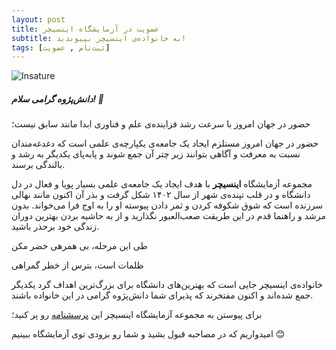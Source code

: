 ```yaml
---
layout: post
title: عضویت در آزمایشگاه اینسیچر
subtitle: به خانواده‌ی اینسیچر بپیوندید! 
tags: [ثبت‌نام , عضویت]
---
```


![Insature](https://iili.io/dZp80KJ.jpg)

##### دانش‌‌پژوه گرامی سلام! 👋


حضور در جهان امروز با سرعت رشد فزاینده‌ی علم و فناوری ابدا مانند سابق نیست؛

 حضور در جهان امروز مستلزم ایجاد یک جامعه‌ی یکپارچه‌ی علمی است که دغدغه‌مندان نسبت به معرفت و آگاهی بتوانند زیر چتر آن جمع شوند و پابه‌پای یکدیگر به رشد و بالندگی برسند.

مجموعه آزمایشگاه **اینسیچر** با هدف ایجاد یک جامعه‌ی علمی بسیار پویا و فعال در دل دانشگاه و در قلب تپنده‌ی شهر از سال ۱۴۰۲ شکل گرفت و بذر آن اکنون مانند نهالی سرزنده است که شوق شکوفه کردن و ثمر دادن پیوسته او را به اوج فرا می‌خواند.
بدون مرشد و راهنما قدم در این طریقت صعب‌العبور نگذارید و از به حاشیه بردن بهترین دوران زندگی خود برحذر باشید.

طی این مرحله، بی همرهی خضر مکن  

ظلمات است، بترس از خطر گمراهی

خانواده‌ی اینسیچر جایی است که بهترین‌های دانشگاه برای بزرگ‌ترین اهداف گرد یکدیگر جمع شده‌اند و اکنون مفتخرند که پذیرای شما دانش‌پژوه گرامی در این خانواده باشند.


برای پیوستن به مجموعه آزمایشگاه اینسیچر این [پرسشنامه](https://forms.gle/7BoMJand4huNZNJT7) رو پر کنید؛

امیدواریم که در مصاحبه قبول بشید و شما رو بزودی توی آزمایشگاه ببینیم 😊  
